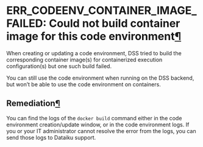 ERR\_CODEENV\_CONTAINER\_IMAGE\_FAILED: Could not build container image for this code environment[¶](#err-codeenv-container-image-failed-could-not-build-container-image-for-this-code-environment "Permalink to this heading")
===============================================================================================================================================================================================================================


When creating or updating a code environment, DSS tried to build the corresponding container
image(s) for containerized execution configuration(s) but one such build failed.


You can still use the code environment when running on the DSS backend, but won’t be able to
use the code environment on containers.



Remediation[¶](#remediation "Permalink to this heading")
--------------------------------------------------------


You can find the logs of the `docker build` command either in the code environment creation/update
window, or in the code environment logs. If you or your IT administrator cannot resolve the error
from the logs, you can send those logs to Dataiku support.